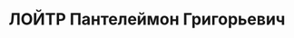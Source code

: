 ---
title: ЛОЙТР Пантелеймон Григорьевич
description: 'Род. в 1885 г., с. Обозновки, Кировский р-н, Одесская обл.,

  Приговорен: 27 декабря 1937 г.

  Приговор: ВМН'
---